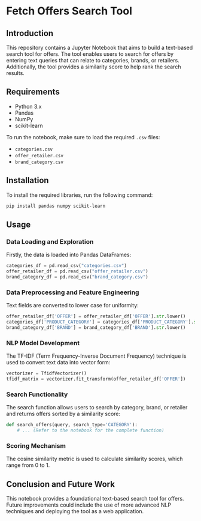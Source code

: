 # Fetch Offers Search Tool

## Introduction
This repository contains a Jupyter Notebook that aims to build a text-based search tool for offers. The tool enables users to search for offers by entering text queries that can relate to categories, brands, or retailers. Additionally, the tool provides a similarity score to help rank the search results.

## Requirements
- Python 3.x
- Pandas
- NumPy
- scikit-learn

To run the notebook, make sure to load the required `.csv` files:

- `categories.csv`
- `offer_retailer.csv`
- `brand_category.csv`

## Installation
To install the required libraries, run the following command:

```bash
pip install pandas numpy scikit-learn
```

## Usage

### Data Loading and Exploration

Firstly, the data is loaded into Pandas DataFrames:


```python
categories_df = pd.read_csv("categories.csv")
offer_retailer_df = pd.read_csv("offer_retailer.csv")
brand_category_df = pd.read_csv("brand_category.csv")
```

### Data Preprocessing and Feature Engineering

Text fields are converted to lower case for uniformity:

```python
offer_retailer_df['OFFER'] = offer_retailer_df['OFFER'].str.lower()
categories_df['PRODUCT_CATEGORY'] = categories_df['PRODUCT_CATEGORY'].str.lower()
brand_category_df['BRAND'] = brand_category_df['BRAND'].str.lower()
```

### NLP Model Development
The TF-IDF (Term Frequency-Inverse Document Frequency) technique is used to convert text data into vector form:

```python
vectorizer = TfidfVectorizer()
tfidf_matrix = vectorizer.fit_transform(offer_retailer_df['OFFER'])
```

### Search Functionality
The search function allows users to search by category, brand, or retailer and returns offers sorted by a similarity score:

```python
def search_offers(query, search_type='CATEGORY'):
    # ... (Refer to the notebook for the complete function)
```
    
### Scoring Mechanism
The cosine similarity metric is used to calculate similarity scores, which range from 0 to 1.

## Conclusion and Future Work
This notebook provides a foundational text-based search tool for offers. Future improvements could include the use of more advanced NLP techniques and deploying the tool as a web application.
